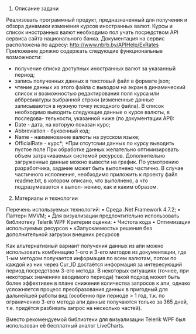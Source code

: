 1. Описание задачи

Реализовать программный продукт, предназначенный для получения и обзора динамики изменения курсов иностранных валют. Курсы и список иностранных валют необходимо пол учать посредством API сервиса сайта национального банка. Документация на сервис расположена по адресу:
http://www.nbrb.by/APIHelp/ExRates
Приложение должно содержать следующие функциональные возможности:
- получение списка доступных иностранных валют за указанный период;
- запись полученных данных в текстовый файл в формате json;
- чтение данных из этого файла с выводом на экран в динамический список и возможностью редактирования поля курса или аббревиатуры выбранной строки (измененные данные записываются в нужную точку исходного файла).
В список необходимо выводить следующие данные о курсе валюты, в последова- тельности, указанной ниже (по документации АРІ):
- Date - дата, на которую показан курс;
- Abbreviation - буквенный код;
- Name - наименование валюты на русском языке;
- OfficialRate - курс*;
*При отсутсвии данных по курсу выводить пустое поле
При обработке данных желательно оптимизировать объем затрачиваемых системой ресурсов.
Дополнительно загруженные данные можно вывести на график.
По усмотрению разработчика, задание может быть выполнено частично. В случае частичного исполнения, необходимо приложить к проекту файл readme.txt, в котором описано, что выполнено, а что подразумевается к выпол- нению, как и каким образом.


2. Материалы и технологии

Перечень используемых технологий:
• Среда .Net Framework 4.7.2;
• Паттерн MVVM;
• Для визуализации предпочтительно использовать библиотеку Telerik WPF
Критерии оценки:
• Чистота кода
• Оптимизация используемых ресурсов
• «Запускаемость» решения без дополнительной загрузки внешних ресурсов




Как альтернативный вариант получения данных из апи можно использовать комбинацию 1-ого и 3-его методов из документации, где 1-ым методом получается информация по всем валютам, потом по каждой из них через Cur_ID достаётся информация за интересующий период посредством 3-его метода. В некоторых ситуациях (точнее, при некоторых значениях вводимого периода) такой подход может быть более эффективен в плане снижения количества запросов к апи, однако усложняется процесс преобразования данных в пригодный для дальнейшей работы вид (особенно при периоде > 1 год, т.к. по ограничению 3-его метода апи данные получаются только за 365 дней, т.е. придётся разбивать запрос на несколько частей).

Вместо рекомендуемой библиотеки для визуализации Telerik WPF был использован её бесплатный аналог LiveCharts.
